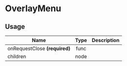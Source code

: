 <!-- 
This is an auto-generated markdown. 
You can change it in "src/molecules/Card/OverlayMenu.jsx" and run build:docs to update this file.
-->
# OverlayMenu

## Usage
| Name        | Type           | Description  |
| ----------- |:--------------:| ------------:|
|onRequestClose **(required)**|func|
|children|node|
